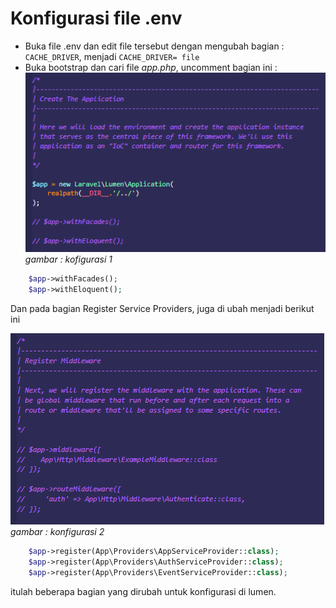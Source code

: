 # Konfigurasi file .env
- Buka file .env dan edit file tersebut dengan mengubah bagian : `CACHE_DRIVER`, menjadi `CACHE_DRIVER= file`
- Buka bootstrap dan cari file *app.php*, uncomment bagian ini : 
![configuration1](./images/config-1.png)  
*gambar : kofigurasi 1*

```php
    $app->withFacades();
    $app->withEloquent();
```  
Dan pada bagian Register Service Providers, juga di ubah menjadi berikut ini

![configuration2](./images/config-2.png)  
*gambar : konfigurasi 2*

```php
    $app->register(App\Providers\AppServiceProvider::class);
    $app->register(App\Providers\AuthServiceProvider::class);
    $app->register(App\Providers\EventServiceProvider::class);
```  
itulah beberapa bagian yang dirubah untuk konfigurasi di lumen.

